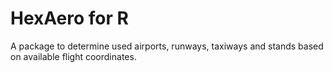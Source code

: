 # HexAero for R
A package to determine used airports, runways, taxiways and stands based on available flight coordinates.
